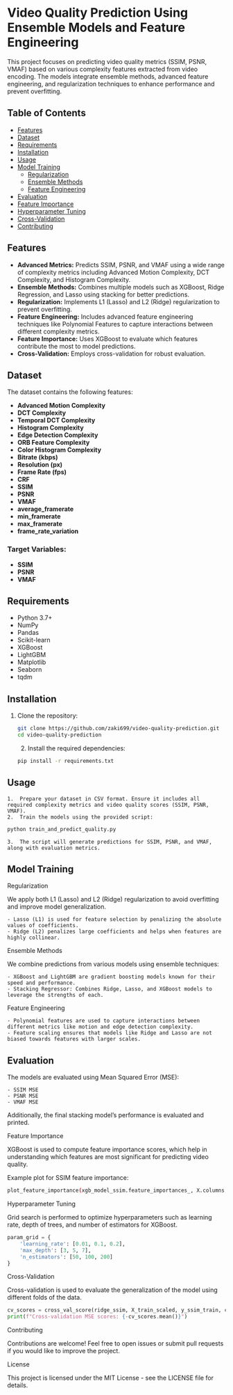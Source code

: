 # Video Quality Prediction Using Ensemble Models and Feature Engineering

This project focuses on predicting video quality metrics (SSIM, PSNR, VMAF) based on various complexity features extracted from video encoding. The models integrate ensemble methods, advanced feature engineering, and regularization techniques to enhance performance and prevent overfitting.

## Table of Contents
- [Features](#features)
- [Dataset](#dataset)
- [Requirements](#requirements)
- [Installation](#installation)
- [Usage](#usage)
- [Model Training](#model-training)
  - [Regularization](#regularization)
  - [Ensemble Methods](#ensemble-methods)
  - [Feature Engineering](#feature-engineering)
- [Evaluation](#evaluation)
- [Feature Importance](#feature-importance)
- [Hyperparameter Tuning](#hyperparameter-tuning)
- [Cross-Validation](#cross-validation)
- [Contributing](#contributing)

## Features
- **Advanced Metrics:** Predicts SSIM, PSNR, and VMAF using a wide range of complexity metrics including Advanced Motion Complexity, DCT Complexity, and Histogram Complexity.
- **Ensemble Methods:** Combines multiple models such as XGBoost, Ridge Regression, and Lasso using stacking for better predictions.
- **Regularization:** Implements L1 (Lasso) and L2 (Ridge) regularization to prevent overfitting.
- **Feature Engineering:** Includes advanced feature engineering techniques like Polynomial Features to capture interactions between different complexity metrics.
- **Feature Importance:** Uses XGBoost to evaluate which features contribute the most to model predictions.
- **Cross-Validation:** Employs cross-validation for robust evaluation.

## Dataset
The dataset contains the following features:

- **Advanced Motion Complexity**
- **DCT Complexity**
- **Temporal DCT Complexity**
- **Histogram Complexity**
- **Edge Detection Complexity**
- **ORB Feature Complexity**
- **Color Histogram Complexity**
- **Bitrate (kbps)**
- **Resolution (px)**
- **Frame Rate (fps)**
- **CRF**
- **SSIM**
- **PSNR**
- **VMAF**
- **average_framerate**
- **min_framerate**
- **max_framerate**
- **frame_rate_variation**

### Target Variables:
- **SSIM**
- **PSNR**
- **VMAF**

## Requirements

- Python 3.7+
- NumPy
- Pandas
- Scikit-learn
- XGBoost
- LightGBM
- Matplotlib
- Seaborn
- tqdm

## Installation

1. Clone the repository:
   ```bash
   git clone https://github.com/zaki699/video-quality-prediction.git
   cd video-quality-prediction
   ```

	2.	Install the required dependencies:
    ```bash
    pip install -r requirements.txt
    ```

## Usage

	1.	Prepare your dataset in CSV format. Ensure it includes all required complexity metrics and video quality scores (SSIM, PSNR, VMAF).
	2.	Train the models using the provided script:

  ```bash
  python train_and_predict_quality.py
  ```
	3.	The script will generate predictions for SSIM, PSNR, and VMAF, along with evaluation metrics.

## Model Training

Regularization

We apply both L1 (Lasso) and L2 (Ridge) regularization to avoid overfitting and improve model generalization.

	- Lasso (L1) is used for feature selection by penalizing the absolute values of coefficients.
	- Ridge (L2) penalizes large coefficients and helps when features are highly collinear.

Ensemble Methods

We combine predictions from various models using ensemble techniques:

	- XGBoost and LightGBM are gradient boosting models known for their speed and performance.
	- Stacking Regressor: Combines Ridge, Lasso, and XGBoost models to leverage the strengths of each.

Feature Engineering

	- Polynomial features are used to capture interactions between different metrics like motion and edge detection complexity.
	- Feature scaling ensures that models like Ridge and Lasso are not biased towards features with larger scales.

## Evaluation

The models are evaluated using Mean Squared Error (MSE):

	- SSIM MSE
	- PSNR MSE
	- VMAF MSE

Additionally, the final stacking model’s performance is evaluated and printed.

Feature Importance

XGBoost is used to compute feature importance scores, which help in understanding which features are most significant for predicting video quality.

Example plot for SSIM feature importance:

```bash
plot_feature_importance(xgb_model_ssim.feature_importances_, X.columns, 'XGBoost SSIM')
```

Hyperparameter Tuning

Grid search is performed to optimize hyperparameters such as learning rate, depth of trees, and number of estimators for XGBoost.

```python
param_grid = {
    'learning_rate': [0.01, 0.1, 0.2],
    'max_depth': [3, 5, 7],
    'n_estimators': [50, 100, 200]
}
```

Cross-Validation

Cross-validation is used to evaluate the generalization of the model using different folds of the data.

```python
cv_scores = cross_val_score(ridge_ssim, X_train_scaled, y_ssim_train, cv=5, scoring='neg_mean_squared_error')
print(f"Cross-validation MSE scores: {-cv_scores.mean()}")
```

Contributing

Contributions are welcome! Feel free to open issues or submit pull requests if you would like to improve the project.

License

This project is licensed under the MIT License - see the LICENSE file for details.

